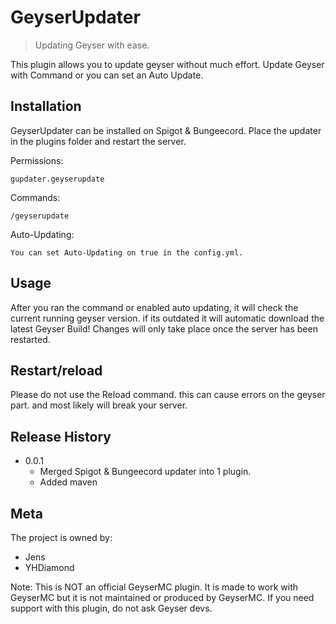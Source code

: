 # GeyserUpdater
> Updating Geyser with ease.


This plugin allows you to update geyser without much effort.
Update Geyser with Command or you can set an Auto Update.


## Installation

GeyserUpdater can be installed on Spigot & Bungeecord. Place the updater in the plugins folder and restart the server.


Permissions:
```
gupdater.geyserupdate
```

Commands:

```
/geyserupdate 
```

Auto-Updating:

```
You can set Auto-Updating on true in the config.yml.
```

## Usage

After you ran the command or enabled auto updating, it will check the current running geyser version. if its outdated it will automatic download the latest Geyser Build!
Changes will only take place once the server has been restarted.

## Restart/reload

Please do not use the Reload command. this can cause errors on the geyser part. and most likely will break your server.


## Release History

* 0.0.1
    * Merged Spigot & Bungeecord updater into 1 plugin.
    * Added maven

## Meta

The project is owned by:
- Jens
- YHDiamond

Note: This is NOT an official GeyserMC plugin. It is made to work with GeyserMC but it is not maintained or produced by GeyserMC. If you need support with this plugin, do not ask Geyser devs.  

